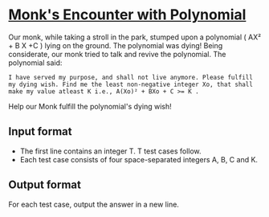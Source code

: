 # [Monk's Encounter with Polynomial][link]

Our monk, while taking a stroll in the park, stumped upon a polynomial ( AX² + B X +C ) lying on the ground. The polynomial was dying! Being considerate, our monk tried to talk and revive the polynomial. The polynomial said:

    I have served my purpose, and shall not live anymore. Please fulfill my dying wish. Find me the least non-negative integer Xo, that shall make my value atleast K i.e., A(Xo)² + BXo + C >= K .

Help our Monk fulfill the polynomial's dying wish!

## Input format

- The first line contains an integer T. T test cases follow.
- Each test case consists of four space-separated integers A, B, C and K.

## Output format

For each test case, output the answer in a new line.

[link]: https://www.hackerearth.com/practice/algorithms/searching/binary-search/practice-problems/algorithm/monks-encounter-with-polynomial/

